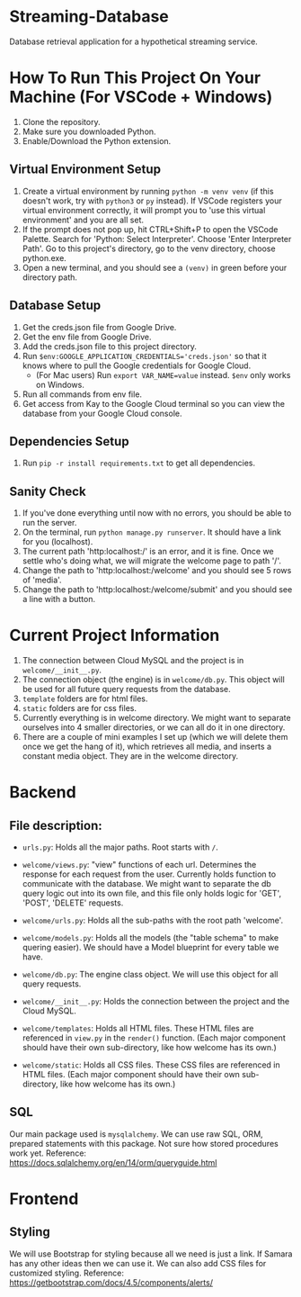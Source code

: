 # Streaming-Database
Database retrieval application for a hypothetical streaming service.

# How To Run This Project On Your Machine (For VSCode + Windows)
1. Clone the repository. 
2. Make sure you downloaded Python. 
3. Enable/Download the Python extension. 

## Virtual Environment Setup
1. Create a virtual environment by running `python -m venv venv` (if this doesn't work, try with `python3` or `py` instead). If VSCode registers your virtual environment correctly, it will prompt you to 'use this virtual environment' and you are all set. 
2. If the prompt does not pop up, hit CTRL+Shift+P to open the VSCode Palette. Search for 'Python: Select Interpreter'. Choose 'Enter Interpreter Path'. Go to this project's directory, go to the venv directory, choose python.exe. 
3. Open a new terminal, and you should see a `(venv)` in green before your directory path. 

## Database Setup
1. Get the creds.json file from Google Drive. 
2. Get the env file from Google Drive. 
3. Add the creds.json file to this project directory. 
4. Run `$env:GOOGLE_APPLICATION_CREDENTIALS='creds.json'` so that it knows where to pull the Google credentials for Google Cloud. 
      - (For Mac users) Run `export VAR_NAME=value` instead. `$env` only works on Windows. 
5. Run all commands from env file. 
6. Get access from Kay to the Google Cloud terminal so you can view the database from your Google Cloud console. 

## Dependencies Setup
1. Run `pip -r install requirements.txt` to get all dependencies. 

## Sanity Check
1. If you've done everything until now with no errors, you should be able to run the server. 
2. On the terminal, run `python manage.py runserver`. It should have a link for you (localhost). 
3. The current path 'http:localhost:/' is an error, and it is fine. Once we settle who's doing what, we will migrate the welcome page to path '/'.
4. Change the path to 'http:localhost:/welcome' and you should see 5 rows of 'media'.
5. Change the path to 'http:localhost:/welcome/submit' and you should see a line with a button. 

# Current Project Information
1. The connection between Cloud MySQL and the project is in `welcome/__init__.py`.
2. The connection object (the engine) is in `welcome/db.py`. This object will be used for all future query requests from the database. 
3. `template` folders are for html files. 
4. `static` folders are for css files. 
5. Currently everything is in welcome directory. We might want to separate ourselves into 4 smaller directories, or we can all do it in one directory. 
6. There are a couple of mini examples I set up (which we will delete them once we get the hang of it), which retrieves all media, and inserts a constant media object. They are in the welcome directory. 

# Backend
## File description:
- `urls.py`: Holds all the major paths. Root starts with `/`.

- `welcome/views.py`: "view" functions of each url. Determines the response for each request from the user. Currently holds function to communicate with the database. We might want to separate the db query logic out into its own file, and this file only holds logic for 'GET', 'POST', 'DELETE' requests. 

- `welcome/urls.py`: Holds all the sub-paths with the root path 'welcome'.

- `welcome/models.py`: Holds all the models (the "table schema" to make quering easier). We should have a Model blueprint for every table we have. 

- `welcome/db.py`: The engine class object. We will use this object for all query requests. 

- `welcome/__init__.py`: Holds the connection between the project and the Cloud MySQL. 

- `welcome/templates`: Holds all HTML files. These HTML files are referenced in `view.py` in the `render()` function. (Each major component should have their own sub-directory, like how welcome has its own.)

- `welcome/static`: Holds all CSS files. These CSS files are referenced in HTML files. (Each major component should have their own sub-directory, like how welcome has its own.)
## SQL
Our main package used is `mysqlalchemy`. We can use raw SQL, ORM, prepared statements with this package. Not sure how stored procedures work yet. 
Reference: https://docs.sqlalchemy.org/en/14/orm/queryguide.html

# Frontend
## Styling
We will use Bootstrap for styling because all we need is just a link. If Samara has any other ideas then we can use it. We can also add CSS files for customized styling. 
Reference: https://getbootstrap.com/docs/4.5/components/alerts/
